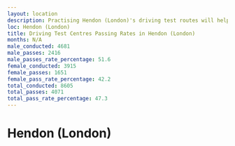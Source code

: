 ```yaml
---
layout: location
description: Practising Hendon (London)'s driving test routes will help you become more confident in your gear-changing abilities.
loc: Hendon (London)
title: Driving Test Centres Passing Rates in Hendon (London)
months: N/A
male_conducted: 4681
male_passes: 2416
male_passes_rate_percentage: 51.6
female_conducted: 3915
female_passes: 1651
female_pass_rate_percentage: 42.2
total_conducted: 8605
total_passes: 4071
total_pass_rate_percentage: 47.3
---
```


# Hendon (London)
